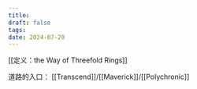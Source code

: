 ```yaml
---
title: 
draft: false
tags: 
date: 2024-07-20
---
```

[[定义：the Way of Threefold Rings]]

道路的入口：
[[Transcend]]/[[Maverick]]/[[Polychronic]]